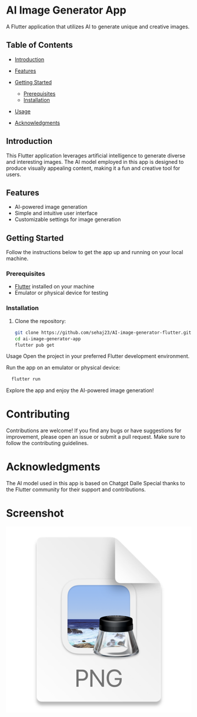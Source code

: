 

# AI Image Generator App

A Flutter application that utilizes AI to generate unique and creative images.

## Table of Contents

- [Introduction](#introduction)
- [Features](#features)
- [Getting Started](#getting-started)
  - [Prerequisites](#prerequisites)
  - [Installation](#installation)
- [Usage](#usage)


- [Acknowledgments](#acknowledgments)

## Introduction

This Flutter application leverages artificial intelligence to generate diverse and interesting images. The AI model employed in this app is designed to produce visually appealing content, making it a fun and creative tool for users.

## Features

- AI-powered image generation
- Simple and intuitive user interface
- Customizable settings for image generation

## Getting Started

Follow the instructions below to get the app up and running on your local machine.

### Prerequisites

- [Flutter](https://flutter.dev/) installed on your machine
- Emulator or physical device for testing

### Installation

1. Clone the repository:

   ```bash
   git clone https://github.com/sehaj23/AI-image-generator-flutter.git
   cd ai-image-generator-app
   flutter pub get


  Usage
Open the project in your preferred Flutter development environment.

Run the app on an emulator or physical device:


```bash
  flutter run
```


Explore the app and enjoy the AI-powered image generation!

# Contributing
Contributions are welcome! If you find any bugs or have suggestions for improvement, please open an issue or submit a pull request. Make sure to follow the contributing guidelines.



# Acknowledgments
The AI model used in this app is based on Chatgpt Dalle
Special thanks to the Flutter community for their support and contributions.


# Screenshot

![img.png](img.png)